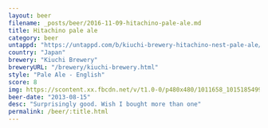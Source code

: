 ```yaml
---
layout: beer
filename: _posts/beer/2016-11-09-hitachino-pale-ale.md
title: Hitachino pale ale
category: beer
untappd: "https://untappd.com/b/kiuchi-brewery-hitachino-nest-pale-ale/33297"
country: "Japan"
brewery: "Kiuchi Brewery"
breweryURL: "/brewery/kiuchi-brewery.html"
style: "Pale Ale - English"
score: 8
img: https://scontent.xx.fbcdn.net/v/t1.0-0/p480x480/1011658_10151854990103745_2038671130_n.jpg?_nc_cat=106&_nc_ht=scontent.xx&oh=f2d768b8616e81e3612edd4a5feb3ad5&oe=5DC3BA08
beer-date: "2013-08-15"
desc: "Surprisingly good. Wish I bought more than one"
permalink: /beer/:title.html
---
```

